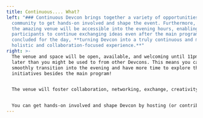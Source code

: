 ```yaml
---
title: Continuous.... What?
left: "### Continuous Devcon brings together a variety of opportunities for the
  community to get hands-on involved and shape the event. Furthermore, parts of
  the amazing venue will be accessible into the evening hours, enabling
  participants to continue exchanging ideas even after the main program has
  concluded for the day, **turning Devcon into a truly continuous and more
  holistic and collaboration-focused experience.**"
right: >-
  The venue and space will be open, available, and welcoming until 11pm — much
  later than you might be used to from other Devcons. This means you can
  smoothly transition into the evening and have more time to explore the
  initiatives besides the main program!


  The venue will foster collaboration, networking, exchange, creativity, creation, experimentation and relaxation through various spaces dedicated especially to that.


  You can get hands-on involved and shape Devcon by hosting (or contributing to) a Community Hub! Learn more about the concept of Community Hubs and how to apply for one below.
---
```

